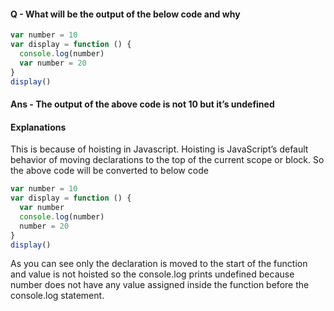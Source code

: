 #### Q - What will be the output of the below code and why

```js
var number = 10
var display = function () {
  console.log(number)
  var number = 20
}
display()
```

#### Ans - The output of the above code is not 10 but it’s undefined

#### Explanations

This is because of hoisting in Javascript.
Hoisting is JavaScript’s default behavior of moving declarations to the top of the current scope or block.
So the above code will be converted to below code

```js
var number = 10
var display = function () {
  var number
  console.log(number)
  number = 20
}
display()
```

As you can see only the declaration is moved to the start of the function and value is not hoisted so the console.log prints undefined because number does not have any value assigned inside the function before the console.log statement.

